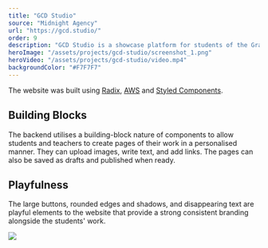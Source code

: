 ```yaml
---
title: "GCD Studio"
source: "Midnight Agency"
url: "https://gcd.studio/"
order: 9
description: "GCD Studio is a showcase platform for students of the Graphic Design department at Central St Martins. The platform allows students to log in and create their our projects and manage them individually, whilst exploring the works of their fellow classmates and alumni."
heroImage: "/assets/projects/gcd-studio/screenshot_1.png"
heroVideo: "/assets/projects/gcd-studio/video.mp4"
backgroundColor: "#F7F7F7"
---
```


The website was built using [Radix](https://www.radix-ui.com), [AWS](https://aws.amazon.com) and [Styled Components](https://styled-components.com).

## Building Blocks

The backend utilises a building-block nature of components to allow students and teachers to create pages of their work in a personalised manner. They can upload images, write text, and add links. The pages can also be saved as drafts and published when ready.

## Playfulness

The large buttons, rounded edges and shadows, and disappearing text are playful elements to the website that provide a strong consistent branding alongside the students' work.

![](/assets/projects/gcd-studio/screenshot_2.png)

